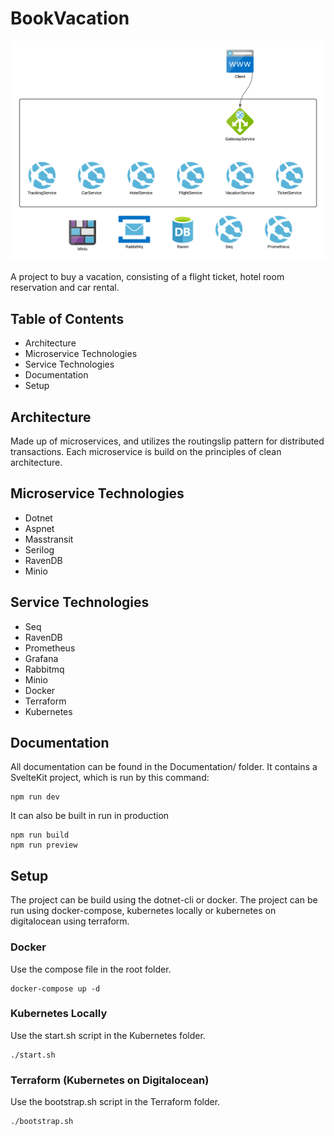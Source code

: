 # BookVacation

![Architecture](architecture.png "Architecture")

A project to buy a vacation, consisting of a flight ticket, hotel room reservation and car rental.

## Table of Contents

- Architecture
- Microservice Technologies
- Service Technologies
- Documentation
- Setup

## Architecture

Made up of microservices, and utilizes the routingslip pattern for distributed transactions.
Each microservice is build on the principles of clean architecture.

## Microservice Technologies

- Dotnet
- Aspnet
- Masstransit
- Serilog
- RavenDB
- Minio

## Service Technologies

- Seq
- RavenDB
- Prometheus
- Grafana
- Rabbitmq
- Minio
- Docker
- Terraform
- Kubernetes

## Documentation

All documentation can be found in the Documentation/ folder.
It contains a SvelteKit project, which is run by this command: 
```
npm run dev
```

It can also be built in run in production
```
npm run build
npm run preview
```

## Setup

The project can be build using the dotnet-cli or docker.
The project can be run using docker-compose, kubernetes locally or kubernetes on digitalocean using terraform.

### Docker

Use the compose file in the root folder.
```
docker-compose up -d
```

### Kubernetes Locally

Use the start.sh script in the Kubernetes folder.
```
./start.sh
```

### Terraform (Kubernetes on Digitalocean)

Use the bootstrap.sh script in the Terraform folder.
```
./bootstrap.sh
```
